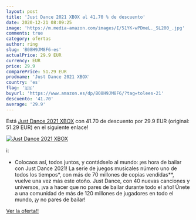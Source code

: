```yaml
---
layout: post
title: 'Just Dance 2021 XBOX al 41.70 % de descuento'
date: 2020-12-21 08:09:25
image: 'https://m.media-amazon.com/images/I/51YK-wPDmeL._SL200_.jpg'
comments: true
category: ofertas
author: ring
slug: 'B08H9JM8F6-es'
actualPrice: 29.9 EUR
currency: EUR
price: 29.9
comparePrice: 51.29 EUR
prodname: 'Just Dance 2021 XBOX'
country: 'es'
flag: '🇪🇸'
buyurl: 'https://www.amazon.es/dp/B08H9JM8F6/?tag=tolees-21'
descuento: '41.70'
average: '29.9'
---
```


Está [Just Dance 2021 XBOX](https://www.amazon.es/dp/B08H9JM8F6/?tag=tolees-21) con 41.70 de descuento por 29.9 EUR (original: 51.29 EUR) en el siguiente enlace!

[![Just Dance 2021 XBOX](https://m.media-amazon.com/images/I/51YK-wPDmeL._SL200_.jpg)](https://www.amazon.es/dp/B08H9JM8F6/?tag=tolees-21)

ℹ️:

- Colocaos así, todos juntos, y contádselo al mundo: ¡es hora de bailar con Just Dance 2021! La serie de juegos musicales número uno de todos los tiempos*, con más de 70 millones de copias vendidas**, vuelve una vez más este otoño. Just Dance, con 40 nuevas canciones y universos, ¡va a hacer que no pares de bailar durante todo el año! Únete a una comunidad de más de 120 millones de jugadores en todo el mundo, ¡y no pares de bailar!

[Ver la oferta!!](https://www.amazon.es/dp/B08H9JM8F6/?tag=tolees-21)
